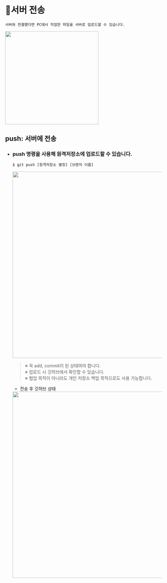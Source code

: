 # :postbox:**서버 전송**
    서버와 연결했다면 PC에서 작업한 파일을 서버로 업로드할 수 있습니다.
<kbd>
<img width="300" src="https://user-images.githubusercontent.com/45596014/193266554-fd701048-c308-458d-987d-e24bfc889630.jpg">
</kbd>

## **push: 서버에 전송**
- ### push 명령을 사용해 원격저장소에 업로드할 수 있습니다.<br>

    ```bash
    $ git push [원격저장소 별칭] [브랜치 이름]
    ```
    <kbd>
    <img width="600" src="https://user-images.githubusercontent.com/45596014/193267175-8bb4559f-c6a6-4251-af84-30dfc5eae302.jpg">
    </kbd>

    >※ 꼭 add, commit이 된 상태여야 합니다.<br>
    >※ 업로드 시 깃허브에서 확인할 수 있습니다.<br>
    >※ 협업 목적이 아니라도 개인 저장소 백업 목적으로도 사용 가능합니다.

    - 전송 후 깃허브 상태
    <kbd>
    <img width="600" src="https://user-images.githubusercontent.com/45596014/193267641-1ba54059-7cef-4f9a-8c3c-29114ec6ca40.jpg">
    </kbd>
